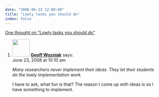 ```yaml
---
date: "2008-06-23 12:00:00"
title: "Lowly tasks you should do"
index: false
---
```


[One thought on &ldquo;Lowly tasks you should do&rdquo;](/lemire/blog/2008/06-23-lowly-tasks-you-should-do)

<ol class="comment-list">
<li id="comment-49984" class="comment even thread-even depth-1">
<div class="comment-author vcard">
<img alt src="https://secure.gravatar.com/avatar/4d102649ca02e45a9b0ed6a00ff84804?s=56&#038;d=mm&#038;r=g" srcset="https://secure.gravatar.com/avatar/4d102649ca02e45a9b0ed6a00ff84804?s=112&#038;d=mm&#038;r=g 2x" class="avatar avatar-56 photo" height="56" width="56" decoding="async" /> <b class="fn"><a href="http://wozniak.ca/" class="url" rel="ugc external nofollow">Geoff Wozniak</a></b> <span class="says">says:</span> </div>
<div class="comment-metadata"><time datetime="2008-06-23T10:10:04+00:00">June 23, 2008 at 10:10 am</time></a> </div>
<div class="comment-content">
<p><em>Many researchers never implement their ideas. They let their students do the lowly implementation work.</em></p>
<p>I have to ask, what fun is that? The reason I come up with ideas is so I have something to implement.</p>
</div>
</li>
</ol>
